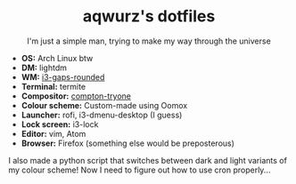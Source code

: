 <div align="center">
  <h1>aqwurz's dotfiles</h1>
  <p>I'm just a simple man, trying to make my way through the universe</p>
</div>
<ul>
  <li><b>OS:</b> Arch Linux btw</li>
  <li><b>DM:</b> lightdm</li>
  <li><b>WM:</b> <a href="https://aur.archlinux.org/packages/i3-gaps-rounded-git/">i3-gaps-rounded</a></li>
  <li><b>Terminal:</b> termite</li>
  <li><b>Compositor:</b> <a href="https://aur.archlinux.org/packages/compton-tryone-git/">compton-tryone</a></li>
  <li><b>Colour scheme:</b> Custom-made using Oomox</li>
  <li><b>Launcher:</b> rofi, i3-dmenu-desktop (I guess)</li>
  <li><b>Lock screen:</b> i3-lock</li>
  <li><b>Editor:</b> vim, Atom</li>
  <li><b>Browser:</b> Firefox (something else would be preposterous)</li>
</ul>

I also made a python script that switches between dark and light variants of my colour scheme!
Now I need to figure out how to use cron properly...
